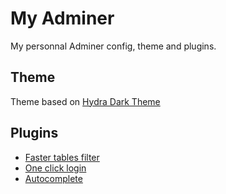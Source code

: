 # My Adminer

My personnal Adminer config, theme and plugins.

## Theme

Theme based on [Hydra Dark Theme](https://github.com/Niyko/Hydra-Dark-Theme-for-Adminer)

## Plugins

- [Faster tables filter](https://github.com/LinkedList/FasterTablesFilter)
- [One click login](https://github.com/giofreitas/one-click-login)
- [Autocomplete](https://github.com/dg/adminer/blob/master/plugins/autocomplete.php)

